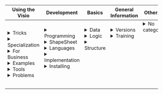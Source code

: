 |Using the Visio|Development|Basics|General Information|Other…|
|--------------|-----------|------------|------------|------------|
|<details><summary>Tricks</summary></details> <details><summary>Specialization</summary><a class="rubr3" target="new" href="https://visioport.ru/navi/review_vs_faq.php?id=15">SharePoint</a><br><a class="rubr3" target="new" href="https://visioport.ru/navi/review_vs_faq.php?id=16">Workflows</a><br><a class="rubr3" target="new" href="https://visioport.ru/navi/review_vs_faq.php?id=17">Data</a><br><a class="rubr3" target="new" href="https://visioport.ru/navi/review_vs_faq.php?id=18">Structures</a><br><a class="rubr3" target="new" href="././folder/19">Themes &#9658;</a><br><a class="rubr3" target="new" href="https://visioport.ru/navi/review_vs_faq.php?id=20">Reports</a><br><a class="rubr3" target="new" href="https://visioport.ru/navi/review_vs_faq.php?id=21">Stencils</a><br><a class="rubr3" target="new" href="https://visioport.ru/navi/review_vs_faq.php?id=29">Validation</a><br><a class="rubr3" target="new" href="https://visioport.ru/navi/review_vs_faq.php?id=31">Interface</a><br><a class="rubr3" target="new" href="https://visioport.ru/navi/review_vs_faq.php?id=34">For IT</a><br><a class="rubr3" target="new" href="https://visioport.ru/navi/review_vs_faq.php?id=43">Maps</a><br><a class="rubr3" target="new" href="https://visioport.ru/navi/review_vs_faq.php?id=115">Like 3D</a><br><a class="rubr3" target="new" href="././folder/125.md">Floor plans &#9658;</a></details> <details><summary>For Business</summary><a class="rubr3" target="new" href="https://visioport.ru/navi/review_vs_faq.php?id=11">Management</a><br><a class="rubr3" target="new" href="https://visioport.ru/navi/review_vs_faq.php?id=12">OrgCharts</a><br><a class="rubr3" target="new" href="https://visioport.ru/navi/review_vs_faq.php?id=13">Business processes</a><br><a class="rubr3" target="new" href="https://visioport.ru/navi/review_vs_faq.php?id=14">Gantt charts</a><br><a class="rubr3" target="new" href="https://visioport.ru/navi/review_vs_faq.php?id=44">Experience</a><br></details> <details><summary>Examples</summary></details> <details><summary>Tools</summary></details> <details><summary>Problems</summary></details>|<details><summary>Programming</summary></details> <details><summary>ShapeSheet</summary></details> <details><summary>Languages</summary></details><details><summary>Implementation</summary></details> <details><summary>Installing</summary></details> <br><br>|<details><summary>Data</summary></details> <details><summary>Logic</summary></details> <details><summary>Structure</summary></details> <br><br><br><br><br>|<details><summary>Versions</summary></details> <details><summary>Training</summary></details><br><br><br><br><br><br><br>| <details><summary>No category</summary></details><br><br><br><br><br><br><br><br><br>|
